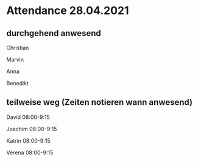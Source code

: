 # Attendance 28.04.2021

## durchgehend anwesend

Christian   

Marvin          

Anna      

Benedikt      

## teilweise weg (Zeiten notieren wann anwesend)

David 08:00-9:15  

Joachim 08:00-9:15

Katrin 08:00-9:15 

Verena 08:00-9:15

